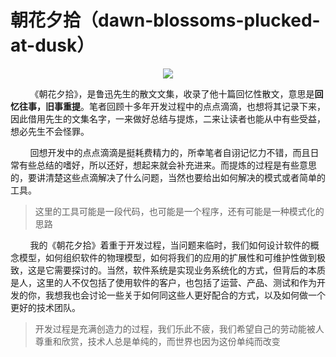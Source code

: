 # 朝花夕拾（dawn-blossoms-plucked-at-dusk）

<center>
<img src="https://weipeng2k.github.io/dawn-blossoms-plucked-at-dusk/resources/readme.jpg" />
</center>

&nbsp;&nbsp;&nbsp;&nbsp;&nbsp;&nbsp;&nbsp;&nbsp;《朝花夕拾》，是鲁迅先生的散文文集，收录了他十篇回忆性散文，意思是**回忆往事，旧事重提**。笔者回顾十多年开发过程中的点点滴滴，也想将其记录下来，因此借用先生的文集名字，一来做好总结与提炼，二来让读者也能从中有些受益，想必先生不会怪罪。

&nbsp;&nbsp;&nbsp;&nbsp;&nbsp;&nbsp;&nbsp;&nbsp;回想开发中的点点滴滴是挺耗费精力的，所幸笔者自诩记忆力不错，而且日常有些总结的嗜好，所以还好，想起来就会补充进来。而提炼的过程是有些意思的，要讲清楚这些点滴解决了什么问题，当然也要给出如何解决的模式或者简单的工具。

> 这里的工具可能是一段代码，也可能是一个程序，还有可能是一种模式化的思路

&nbsp;&nbsp;&nbsp;&nbsp;&nbsp;&nbsp;&nbsp;&nbsp;我的《朝花夕拾》着重于开发过程，当问题来临时，我们如何设计软件的概念模型，如何组织软件的物理模型，如何将我们的应用的扩展性和可维护性做到极致，这是它需要探讨的。当然，软件系统是实现业务系统化的方式，但背后的本质是人，这里的人不仅包括了使用软件的客户，也包括了运营、产品、测试和作为开发的你，我想我也会讨论一些关于如何同这些人更好配合的方式，以及如何做一个更好的技术团队。

> 开发过程是充满创造力的过程，我们乐此不疲，我们希望自己的劳动能被人尊重和欣赏，技术人总是单纯的，而世界也因为这份单纯而改变

&nbsp;&nbsp;&nbsp;&nbsp;&nbsp;&nbsp;&nbsp;&nbsp;

